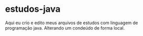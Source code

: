# estudos-java

Aqui eu crio e edito meus arquivos de estudos com linguagem de programação java.
Alterando um condeúdo de forma local.
